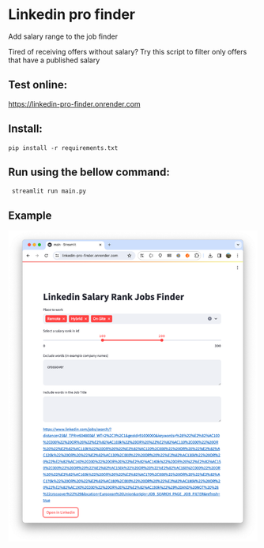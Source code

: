 # Linkedin pro finder

Add salary range to the job finder 

Tired of receiving offers without salary? Try this script to filter only offers that have a published salary

## Test online:

https://linkedin-pro-finder.onrender.com


## Install:

```
pip install -r requirements.txt
```

## Run using the bellow command:

```
 streamlit run main.py
```
## Example 

![Screenshot](screenshot.png)

